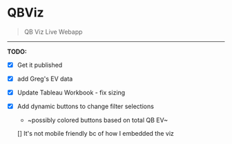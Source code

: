 # QBViz
> QB Viz Live Webapp

------------------

__TODO:__

- [x] Get it published

- [x] add Greg's EV data

- [x] Update Tableau Workbook - fix sizing

- [x] Add dynamic buttons to change filter selections

  - ~possibly colored buttons based on total QB EV~

  [] It's not mobile friendly bc of how I embedded the viz

